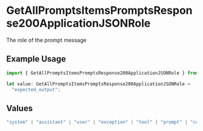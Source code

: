 # GetAllPromptsItemsPromptsResponse200ApplicationJSONRole

The role of the prompt message

## Example Usage

```typescript
import { GetAllPromptsItemsPromptsResponse200ApplicationJSONRole } from "@orq-ai/node/models/operations";

let value: GetAllPromptsItemsPromptsResponse200ApplicationJSONRole =
  "expected_output";
```

## Values

```typescript
"system" | "assistant" | "user" | "exception" | "tool" | "prompt" | "correction" | "expected_output"
```